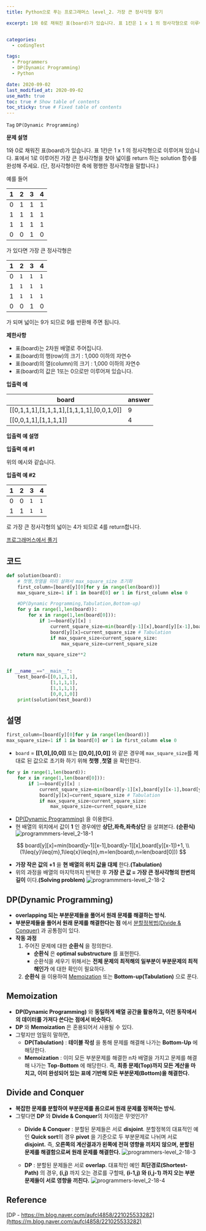 ```yaml
---
title: Python으로 푸는 프로그래머스 level_2. 가장 큰 정사각형 찾기

excerpt: 1와 0로 채워진 표(board)가 있습니다. 표 1칸은 1 x 1 의 정사각형으로 이루어져 있습니다. 표에서 1로 이루어진 가장 큰 정사각형을 찾아 넓이를 return 하는 solution 함수를 완성해 주세요. (단, 정사각형이란 축에 평행한 정사각형을 말합니다.)


categories:
  - codingTest

tags:
  - Programmers
  - DP(Dynamic Programming)
  - Python

date: 2020-09-02
last_modified_at: 2020-09-02
use_math: true
toc: true # Show table of contents
toc_sticky: true # Fixed table of contents
---
```


`Tag` `DP(Dynamic Programming)` <br>

**문제 설명**

1와 0로 채워진 표(board)가 있습니다. 표 1칸은 1 x 1 의 정사각형으로 이루어져 있습니다. 표에서 1로 이루어진 가장 큰 정사각형을 찾아 넓이를 return 하는 solution 함수를 완성해 주세요. (단, 정사각형이란 축에 평행한 정사각형을 말합니다.)

예를 들어

1|	2|	3|	4
--|--|--|--
0|	1|	1|	1
1|	1|	1|	1
1	|1	|1	|1
0|	0|	1|	0

가 있다면 가장 큰 정사각형은

1|	2|	3|	4
--|--|--|--
0	|`1`|	`1`|	`1`
1|	`1`|	`1`|	`1`
1	|`1`|	`1`	|`1`
0	|0|	1	|0

가 되며 넓이는 9가 되므로 9를 반환해 주면 됩니다.

**제한사항**

- 표(board)는 2차원 배열로 주어집니다.
- 표(board)의 행(row)의 크기 : 1,000 이하의 자연수
- 표(board)의 열(column)의 크기 : 1,000 이하의 자연수
- 표(board)의 값은 1또는 0으로만 이루어져 있습니다.

**입출력 예**

board|	answer
--|--
\[[0,1,1,1],[1,1,1,1],[1,1,1,1],[0,0,1,0]]|	9
\[[0,0,1,1],[1,1,1,1]]|	4

**입출력 예 설명**

**입출력 예 #1**

위의 예시와 같습니다.

**입출력 예 #2**

1|	2|	3|	4
--|--|--|--
 0 | 0 | `1` | `1`
 1 | 1 | `1` | `1`

로 가장 큰 정사각형의 넓이는 4가 되므로 4를 return합니다.

[프로그래머스에서 풀기](https://programmers.co.kr/learn/courses/30/lessons/12905)

## 코드
```python
def solution(board):
    # 첫행,첫열을 미리 살펴서 max_square_size 초기화
    first_column=[board[y][0]for y in range(len(board))]
    max_square_size=1 if 1 in board[0] or 1 in first_column else 0

    #DP(Dynamic Programming,Tabulation,Bottom-up)
    for y in range(1,len(board)):
        for x in range(1,len(board[0])):
            if 1==board[y][x] :
                current_square_size=min(board[y-1][x],board[y][x-1],board[y-1][x-1])+1 # 상단,좌측,좌측상단
                board[y][x]=current_square_size # Tabulation
                if max_square_size<current_square_size:
                    max_square_size=current_square_size

    return max_square_size**2


if __name__=="__main__":
    test_board=[[0,1,1,1],
                [1,1,1,1],
                [1,1,1,1],
                [0,0,1,0]]
    print(solution(test_board))
```

## 설명

```python
first_column=[board[y][0]for y in range(len(board))]
max_square_size=1 if 1 in board[0] or 1 in first_column else 0
```
- `board` = **\[[1,0],[0,0]]** 또는 **\[[0,0],[0,0]]** 와 같은 경우에 `max_square_size`를 제대로 된 값으로 초기화 하기 위해 **첫행** ,**첫열** 을 확인한다.

```python
for y in range(1,len(board)):
    for x in range(1,len(board[0])):
        if 1==board[y][x] :
            current_square_size=min(board[y-1][x],board[y][x-1],board[y-1][x-1])+1 # 상단,좌측,좌측상단
            board[y][x]=current_square_size # Tabulation
            if max_square_size<current_square_size:
                max_square_size=current_square_size
```
- [DP(Dynamic Programming)](#dpdynamic-programming) 을 이용한다.
- 현 배열의 위치에서 값이 **1** 인 경우에만 **상단,좌측,좌측상단** 을 살펴본다. **(순환식)**
![programmmers-level_2-18-1](/assets/img/programmers-level_2-18-1.jpg)

$$
board[y][x]=min(board[y-1][x-1],board[y-1][x],board[y][x-1])+1, \\
(1\leq{y}\leq{m},1\leq{x}\leq{n},m=len(board),n=len(board[0]))
$$

- **가장 작은 값의 +1** 을 **현 배열의 위치 값을 대체** 한다.**(Tabulation)**
- 위의 과정을 배열의 마지막까지 반복한 후 **가장 큰 값 = 가장 큰 정사각형의 한변의 길이** 이다.**(Solving problem)**
![programmmers-level_2-18-2](/assets/img/programmers-level_2-18-2.png)

## DP(Dynamic Programming)
- **overlapping 되는 부분문제들을 풀어서 원래 문제를 해결하는 방식.**
- **부분문제들을 풀어서 원래 문제를 해결한다는 점** 에서 [분할정복법(Divide & Conquer)](#divide-and-conquer) 과 공통점이 있다.
- **작동 과정**
	1. 주어진 문제에 대한 **순환식** 을 정의한다.
		- **순환식** 은 **optimal substructure** 를 표현한다.
		- 순환식을 세우기 위해서는 **전체 문제의 최적해의 일부분이 부분문제의 최적해인가** 에 대한 확인이 필요하다.
	2. **순환식** 을 이용하여 [Memoization](#memoization) 또는 **Bottom-up(Tabulation)** 으로 푼다.


## Memoization
- **DP(Dynamic Programming)** 와 **동일하게 배열 공간을 활용하고, 이전 동작에서의 데이터를 가져다 쓴다는 점에서 비슷하다.**
- **DP** 와 **Memoization** 은 혼용되어서 사용될 수 있다.
- 그렇지만 엄밀히 말하면,
	- **DP(Tabulation)** : **테이블 작성** 을 통해 문제를 해결해 나가는 **Bottom-Up** 에 해당한다.
	- **Memoization** : 이미 모든 부분문제를 해결한 n차 배열을 가지고 문제를 해결해 나가는 **Top-Bottom** 에 해당한다.
	즉, **최종 문제(Top)까지 모든 계산을 마치고, 이미 완성되어 있는 표에 기반해 모든 부분문제(Bottom)을 해결한다.**



## Divide and Conquer
- **복잡한 문제를 분할하여 부분문제를 품으로써 원래 문제를 정복하는 방식.**
- 그렇다면 **DP** 와 **Divide & Conquer**의 차이점은 무엇인가?
	- **Divide & Conquer** : 분할된 문제들은 서로 **disjoint**.
	분할정복의 대표적인 예인 **Quick sort**의 경우  **pivot** 을 기준으로 두 부분문제로 나뉘며 서로 **disjoint.**
	즉, **오른쪽의 계산결과가 왼쪽에 전혀 영향을 끼치지 않으며, 분할된 문제를 해결함으로써 원래 문제를 해결한다.**
	![programmers-level_2-18-3](/assets/img/programmers-level_2-18-3.png)

	- **DP** :  분할된 문제들은 서로 **overlap**.
	대표적인 예인 **최단경로(Shortest-Path)** 의 경우, **(i,j)** 까지 오는 경로를 구할때, **(i-1,j) 와 (i,j-1) 까지 오는 부분문제들이 서로 영향을 끼친다.**
	![programmers-level_2-18-4](/assets/img/programmers-level_2-18-4.png)


## Reference
[DP - https://m.blog.naver.com/aufcl4858/221025533282](https://m.blog.naver.com/aufcl4858/221025533282)

